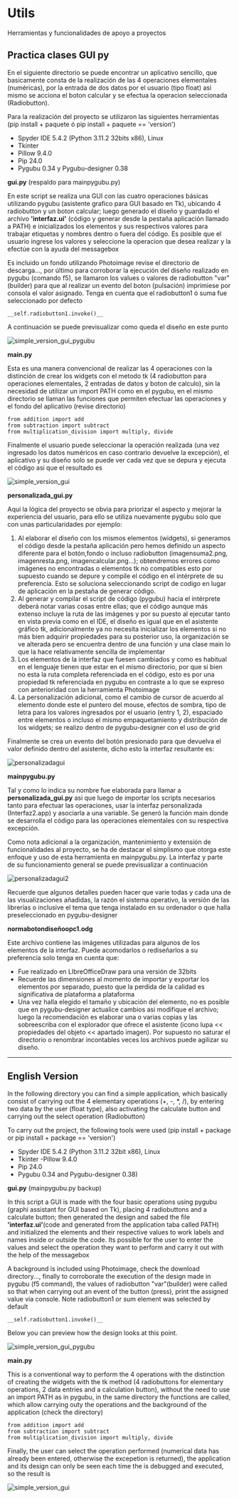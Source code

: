 # Utils


Herramientas y funcionalidades de apoyo a proyectos

## Practica clases GUI py ##

En el siguiente directorio se puede encontrar un aplicativo sencillo, que basicamente consta de la realización de las 4 operaciones elementales (numéricas), por la entrada de dos datos por el usuario (tipo float) asi mismo se acciona el boton calcular y se efectua la operacion seleccionada (Radiobutton).

Para la realización del proyecto se utilizaron las siguientes herramientas (pip install + paquete ó pip install + paquete == 'version')

- Spyder IDE 5.4.2 (Python 3.11.2 32bits x86), Linux
- Tkinter
- Pillow 9.4.0
- Pip 24.0
- Pygubu 0.34 y Pygubu-designer 0.38

__gui.py__  (respaldo para mainpygubu.py)

En este script se realiza una GUI con las cuatro operaciones básicas utilizando pygubu (asistente grafico para GUI basado en Tk), ubicando 4 radiobutton y un boton calcular; luego  generado el diseño y guardado el archivo __'interfaz.ui'__ (código y generar desde la pestaña aplicación llamado a PATH) e inicializados los elementos y sus respectivos valores para trabajar etiquetas y nombres dentro o fuera del código. Es posible que el usuario ingrese los valores y seleccione la operacion que desea realizar y la efectúe con la ayuda del messagebox

Es incluido un fondo utilizando Photoimage revise el directorio de descarga..., por último para corroborar la ejecución del diseño realizado en pygubu (comando f5), se llamaron los values o valores de radiobutton "var" (builder) para que al realizar un evento del boton (pulsación) imprimiese por consola el valor asignado. Tenga en cuenta que el radiobutton1 ó suma fue seleccionado por defecto 

```
__self.radiobutton1.invoke()__  
```   
A continuación se puede previsualizar como queda el diseño en este punto 

![simple_version_gui_pygubu](https://github.com/JorgeAPinzon/Utils/assets/159712640/80284745-f40d-4fc3-862c-6825be65fb4d)

__main.py__

Esta es una manera convencional de realizar las 4 operaciones con la distinción de crear los widgets con el metodo tk (4 radiobutton para operaciones elementales, 2 entradas de datos y boton de calculo), sin la necesidad de utilizar un import PATH como en el pygubu, en el mismo directorio se llaman las funciones que permiten efectuar las operaciones y el fondo del aplicativo (revise directorio)

```
from addition import add
from subtraction import subtract
from multiplication_division import multiply, divide
```  
Finalmente el usuario puede seleccionar la operación realizada (una vez ingresado los datos numéricos en caso contrario devuelve la excepción), el aplicativo y su diseño solo se puede ver cada vez que se depura y ejecuta el código asi que el resultado es 

![simple_version_gui](https://github.com/JorgeAPinzon/Utils/assets/159712640/ce6970df-bf11-4340-9cec-c5b732737102)


__personalizada_gui.py__

Aqui la lógica del proyecto se obvia para priorizar el aspecto y mejorar la experiencia del usuario, para ello se utiliza nuevamente pygubu solo que con unas particularidades por ejemplo:

1. Al elaborar el diseño con los mismos elementos (widgets), si generamos el código desde la pestaña aplicación pero hemos definido un aspecto diferente para el botón,fondo o incluso radiobutton (imagensuma2.png, imagenresta.png, imagencalcular.png...); obtendremos errores como imágenes no encontradas o elementos tk no compatibles esto por supuesto cuando se depure y compile el código en el intérprete de su preferencia. Esto se soluciona seleccionando script de codigo en lugar de aplicación en la pestaña de generar código.
2. Al generar y compilar el script de código (pygubu) hacia el intérprete deberá notar varias cosas entre ellas; que el código aunque más extenso incluye la ruta de las imágenes y por su puesto al ejecutar tanto en vista previa como en el IDE, el diseño es igual que en el asistente gráfico tk, adicionalmente ya no necesita inicializar los elementos si no más bien adquirir propiedades para su posterior uso, la organización se ve alterada pero se encuentra dentro de una función y una clase main lo que la hace relativamente sencilla de implementar  
3. Los elementos de la interfaz que fuesen cambiados y como es habitual en el lenguaje tienen que estar en el mismo directorio, por que si bien no esta la ruta completa referenciada en el código, esto es por una propiedad tk referenciada en pygubu en contraste a lo que se expreso con anterioridad con la herramienta Photoimage
4. La personalización adicional, como el cambio de cursor de acuerdo al elemento donde este el puntero del mouse, efectos de sombra, tipo de letra para los valores ingresados por el usuario (entry 1, 2), espaciado entre elementos o incluso el mismo empaquetamiento y distribución de los widgets; se realizo dentro de pygubu-designer con el uso de grid

Finalmente se crea un evento del botón presionado para que devuelva el valor definido dentro del asistente, dicho esto la interfaz resultante es:

![personalizadagui](https://github.com/JorgeAPinzon/Utils/assets/159712640/75de72e3-3ad9-40a4-ba80-bfe933b990e2)

__mainpygubu.py__

Tal y como lo indica su nombre fue elaborada para llamar a __personalizada_gui.py__ asi que luego de importar los scripts necesarios tanto para efectuar las operaciones, usar la interfaz personalizada (Interfaz2.app) y asociarla a una variable. Se generó la función main donde se desarrolla el código para las operaciones elementales con su respectiva excepción.

Como nota adicional a la organización, mantenimiento y extensión de funcionalidades al proyecto, se ha de destacar el simplismo que otorga este enfoque y uso de esta herramienta en mainpygubu.py. La interfaz y parte de su funcionamiento general se puede previsualizar a continuación

![personalizadagui2](https://github.com/JorgeAPinzon/Utils/assets/159712640/62c49c6e-34a2-4f7a-afe4-1bdff22c37ec)

Recuerde que algunos detalles pueden hacer que varie todas y cada una de las visualizaciones añadidas, la razón el sistema operativo, la versión de las librerías o inclusive el tema que tenga instalado en su ordenador o que halla preseleccionado en pygubu-designer

__normabotondiseñoopc1.odg__

Este archivo contiene las imágenes utilizadas para algunos de los elementos de la interfaz. Puede acomodarlos o rediseñarlos a su preferencia solo tenga en cuenta que:

- Fue realizado en LIbreOfficeDraw para una versión de 32bits
- Recuerde las dimensiones al momento de importar y exportar los elementos por separado, puesto que la perdida de la calidad es significativa de plataforma a plataforma
- Una vez halla elegido el tamaño y ubicación del elemento, no es posible que en pygubu-designer actualice cambios asi modifique el archivo; luego la recomendación es elaborar una o varias copias y las sobreescriba con el explorador que ofrece el asistente (icono lupa << propiedades del objeto << apartado imagen). Por supuesto no saturar el directorio o renombrar incontables veces los archivos puede agilizar su diseño.

---------------------------------------------------------------------------------------------------------------------------------------------------------------------

## English Version ##

In the following directory you can find a simple application, which basically consist of carrying out the 4 elementary operations (+, -, *, /), by entering two data by the user (float type), also activating the calculate button and carrying out the select operation (Radiobutton) 

To carry out the project, the following tools were used (pip install + package or pip install + package == 'version')

- Spyder IDE 5.4.2 (Python 3.11.2 32bit x86), Linux
- Tkinter
-Pillow 9.4.0
- Pip 24.0
- Pygubu 0.34 and Pygubu-designer 0.38)

__gui.py__  (mainpygubu.py backup)

In this script a GUI is made with the four basic operations using pygubu (graphi assistant for GUI based on Tk), placing 4 radiobuttons and a calculate button; then generated the design and sabed the file __'interfaz.ui'__(code and generated from the application taba called PATH) and initialized the elements and their respective values to work labels and names inside or outside the code. Its possible for the user to enter the values and select the operation they want to perform and carry it out with the help of the messagebox

A background is included using Photoimage, check the download directory..., finally to corroborate the execution of the design made in pygubu (f5 command), the values of radiobutton "var"(builder) were  called so that when carrying out an event of the button (press), print the assigned value via console. Note radiobutton1 or sum element was selected by default

```
__self.radiobutton1.invoke()__  
```
Below you can preview how the design looks at this point.

![simple_version_gui_pygubu](https://github.com/JorgeAPinzon/Utils/assets/159712640/80284745-f40d-4fc3-862c-6825be65fb4d)

__main.py__

This is a conventional way to perform the 4 operations with the distinction of creating the widgets with the tk method (4 radiobuttons for elementary operations, 2 data entries and a calculation button), without the need to use an import PATH as in pygubu, in the same directory the functions are called, which allow carrying outy the operations and the background of the application (check the directory)

```
from addition import add
from subtraction import subtract
from multiplication_division import multiply, divide
```
Finally, the user can select the operation performed (numerical data has already been entered, otherwise the excepetion is returned), the application and its design can only be seen each time the is debugged and executed, so the result is 

![simple_version_gui](https://github.com/JorgeAPinzon/Utils/assets/159712640/ce6970df-bf11-4340-9cec-c5b732737102)





